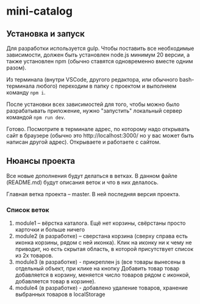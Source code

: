 # mini-catalog

## Установка и запуск

Для разработки используется gulp. Чтобы поставить все необходимые зависимости, должен быть установлен node.js минимум 20 версии, а также установлен npm (обычно ставятся одновременно вместе одним разом).

Из терминала (внутри VSCode, другого редактора, или обычного bash-терминала любого) переходим в папку с проектом и выполняем команду `npm i`.

После установки всех зависимостей для того, чтобы можно было разрабатывать приложение, нужно "запустить" локальный сервер командой `npm run dev`.

Готово. Посмотрите в терминале адрес, по которому надо открывать сайт в браузере (обычно это http://localhost:3000/ но у вас может быть написан другой адрес). Открываете и работаете с сайтом.

## Нюансы проекта

Все новые дополнения будут делаться в ветках. В данном файле (README.md) будут описания веток и что в них делалось.

Главная ветка проекта – master. В ней последняя версия проекта.

### Список веток

1. module1 – вёрстка каталога. Ещё нет корзины, свёрстаны просто карточки и больше ничего
2. module2 (в разработке) – сверстана корзина (сверху справа есть иконка корзины, рядом с ней иконка). Клик на иконку ни к чему не приводит, но есть скрытая область, в которой присутствует список из 2х товаров.
3. module3 (в разработке) - прикреплен js (все товары вынесены в отдельный объект, при клике на кнопку Добавить товар товар добавляется в корзину, меняется число товаров рядом с иконкой, добавляется товар в корзине).
4. module4 (в разработке) - добавлено удаление товаров, хранение выбранных товаров в localStorage
